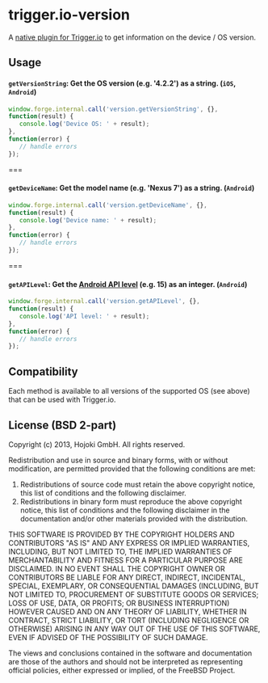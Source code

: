 # trigger.io-version

A [native plugin for Trigger.io](https://trigger.io/docs/current/api/native_plugins/index.html) to get information on the device / OS version.

## Usage

#### `getVersionString`: Get the OS version (e.g. '4.2.2') as a string. (`iOS`, `Android`)
```javascript
window.forge.internal.call('version.getVersionString', {}, 
function(result) {
   console.log('Device OS: ' + result);
},
function(error) {
   // handle errors
});
```
===

#### `getDeviceName`: Get the model name (e.g. 'Nexus 7') as a string. (`Android`)
```javascript
window.forge.internal.call('version.getDeviceName', {}, 
function(result) {
   console.log('Device name: ' + result);
},
function(error) {
   // handle errors
});
```
===

#### `getAPILevel`: Get the [Android API level](http://developer.android.com/guide/topics/manifest/uses-sdk-element.html#ApiLevels) (e.g. 15) as an integer. (`Android`)
```javascript
window.forge.internal.call('version.getAPILevel', {}, 
function(result) {
   console.log('API level: ' + result);
},
function(error) {
   // handle errors
});
```

## Compatibility

Each method is available to all versions of the supported OS (see above) that can be used with Trigger.io.

## License (BSD 2-part)

Copyright (c) 2013, Hojoki GmbH. 
All rights reserved.

Redistribution and use in source and binary forms, with or without
modification, are permitted provided that the following conditions are met: 

1. Redistributions of source code must retain the above copyright notice, this
   list of conditions and the following disclaimer. 
2. Redistributions in binary form must reproduce the above copyright notice,
   this list of conditions and the following disclaimer in the documentation
   and/or other materials provided with the distribution. 

THIS SOFTWARE IS PROVIDED BY THE COPYRIGHT HOLDERS AND CONTRIBUTORS "AS IS" AND
ANY EXPRESS OR IMPLIED WARRANTIES, INCLUDING, BUT NOT LIMITED TO, THE IMPLIED
WARRANTIES OF MERCHANTABILITY AND FITNESS FOR A PARTICULAR PURPOSE ARE
DISCLAIMED. IN NO EVENT SHALL THE COPYRIGHT OWNER OR CONTRIBUTORS BE LIABLE FOR
ANY DIRECT, INDIRECT, INCIDENTAL, SPECIAL, EXEMPLARY, OR CONSEQUENTIAL DAMAGES
(INCLUDING, BUT NOT LIMITED TO, PROCUREMENT OF SUBSTITUTE GOODS OR SERVICES;
LOSS OF USE, DATA, OR PROFITS; OR BUSINESS INTERRUPTION) HOWEVER CAUSED AND
ON ANY THEORY OF LIABILITY, WHETHER IN CONTRACT, STRICT LIABILITY, OR TORT
(INCLUDING NEGLIGENCE OR OTHERWISE) ARISING IN ANY WAY OUT OF THE USE OF THIS
SOFTWARE, EVEN IF ADVISED OF THE POSSIBILITY OF SUCH DAMAGE.

The views and conclusions contained in the software and documentation are those
of the authors and should not be interpreted as representing official policies, 
either expressed or implied, of the FreeBSD Project.
